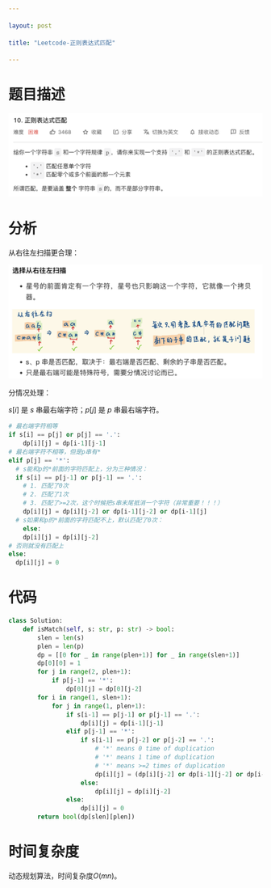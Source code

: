 ```yaml
---

layout: post

title: "Leetcode-正则表达式匹配"

---
```


# 题目描述

<img src="/_posts/typora-user-images/image-20230311121831401.png"/>

# 分析

从右往左扫描更合理：

<img src="/_posts/typora-user-images/image-20230311121933196.png"/>

分情况处理：

$s[i]$ 是 $s$ 串最右端字符；$p[j]$ 是 $p$ 串最右端字符。

~~~python
# 最右端字符相等
if s[i] == p[j] or p[j] == '.':
	dp[i][j] = dp[i-1][j-1]
# 最右端字符不相等，但是p串有*
elif p[j] == '*':
  # s能和p的*前面的字符匹配上，分为三种情况：
  if s[i] == p[j-1] or p[j-1] == '.':
    # 1. 匹配了0次
    # 2. 匹配了1次
    # 3. 匹配了>=2次，这个时候把s串末尾抵消一个字符（非常重要！！！）
    dp[i][j] = dp[i][j-2] or dp[i-1][j-2] or dp[i-1][j]
  # s如果和p的*前面的字符匹配不上，默认匹配了0次：
	else:
  	dp[i][j] = dp[i][j-2]
# 否则就没有匹配上
else:
  dp[i][j] = 0
~~~

# 代码

~~~python
class Solution:
    def isMatch(self, s: str, p: str) -> bool:
        slen = len(s)
        plen = len(p)
        dp = [[0 for _ in range(plen+1)] for _ in range(slen+1)]
        dp[0][0] = 1
        for j in range(2, plen+1):
            if p[j-1] == '*':
                dp[0][j] = dp[0][j-2]
        for i in range(1, slen+1):
            for j in range(1, plen+1):
                if s[i-1] == p[j-1] or p[j-1] == '.':
                    dp[i][j] = dp[i-1][j-1]
                elif p[j-1] == '*':
                    if s[i-1] == p[j-2] or p[j-2] == '.':
                        # '*' means 0 time of duplication
                        # '*' means 1 time of duplication
                        # '*' means >=2 times of duplication
                        dp[i][j] = (dp[i][j-2] or dp[i-1][j-2] or dp[i-1][j])
                    else:
                        dp[i][j] = dp[i][j-2]
                else:
                    dp[i][j] = 0
        return bool(dp[slen][plen])
~~~

# 时间复杂度

动态规划算法，时间复杂度$O(mn)$。